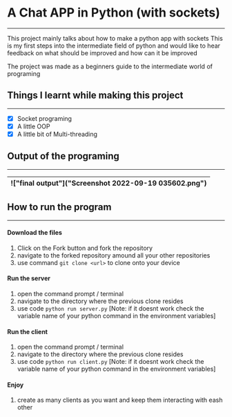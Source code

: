 # A Chat APP in Python (with sockets)
---
This project mainly talks about how to make a python app with sockets
This is my first steps into the intermediate field of python and would like to hear feedback on what should be improved and how can it be improved

The project was made as a beginners guide to the intermediate world of programing

## Things I learnt while making this project
___
- [x] Socket programing
- [x] A little OOP
- [x] A little bit of Multi-threading

## Output of the programing
---
| !["final output"]("Screenshot 2022-09-19 035602.png")  | 
| :---: |

## How to run the program
---
#### Download the files
1. Click on the Fork button and fork the repository
2. navigate to the forked repository amound all your other repositories
3. use command ```git clone <url>``` to clone onto your device

#### Run the server
1. open the command prompt / terminal
2. navigate to the directory where the previous clone resides
3. use code ```python run server.py``` [Note: if it doesnt work check the variable name of your python command in the environment variables]

#### Run the client
1. open the command prompt / terminal
2. navigate to the directory where the previous clone resides
3. use code ```python run client.py``` [Note: if it doesnt work check the variable name of your python command in the environment variables]

#### Enjoy
1. create as many clients as you want and keep them interacting with eash other
